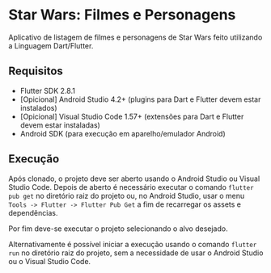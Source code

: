 # 

# Star Wars: Filmes e Personagens

Aplicativo de listagem de filmes e personagens de Star Wars feito utilizando a Linguagem Dart/Flutter.

## Requisitos

- Flutter SDK 2.8.1
- [Opicional] Android Studio 4.2+ (plugins para Dart e Flutter devem estar instalados)
- [Opicional] Visual Studio Code 1.57+ (extensões para Dart e Flutter devem estar instaladas)
- Android SDK (para execução em aparelho/emulador Android)

## Execução

Após clonado, o projeto deve ser aberto usando o Android Studio ou Visual Studio Code. Depois de aberto é necessário executar o comando ```flutter pub get``` no diretório raiz do projeto ou, no Android Studio, usar o menu ```Tools -> Flutter -> Flutter Pub Get``` a fim de recarregar os assets e dependências.

Por fim deve-se executar o projeto selecionando o alvo desejado.

Alternativamente é possível iniciar a execução usando o comando ```flutter run``` no diretório raiz do projeto, sem a necessidade de usar o Android Studio ou o Visual Studio Code.




